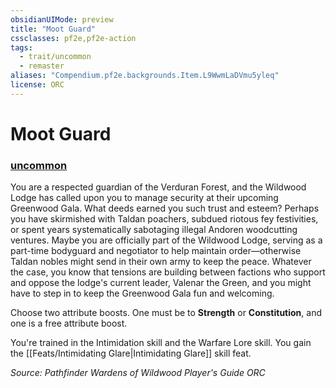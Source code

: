 ```yaml
---
obsidianUIMode: preview
title: "Moot Guard"
cssclasses: pf2e,pf2e-action
tags:
  - trait/uncommon
  - remaster
aliases: "Compendium.pf2e.backgrounds.Item.L9WwmLaDVmu5yleq"
license: ORC
---
```

# Moot Guard

### [uncommon](uncommon "Uncommon Rarity Trait")






You are a respected guardian of the Verduran Forest, and the Wildwood Lodge has called upon you to manage security at their upcoming Greenwood Gala. What deeds earned you such trust and esteem? Perhaps you have skirmished with Taldan poachers, subdued riotous fey festivities, or spent years systematically sabotaging illegal Andoren woodcutting ventures. Maybe you are officially part of the Wildwood Lodge, serving as a part-time bodyguard and negotiator to help maintain order—otherwise Taldan nobles might send in their own army to keep the peace. Whatever the case, you know that tensions are building between factions who support and oppose the lodge's current leader, Valenar the Green, and you might have to step in to keep the Greenwood Gala fun and welcoming.

Choose two attribute boosts. One must be to **Strength** or **Constitution**, and one is a free attribute boost.

You're trained in the Intimidation skill and the Warfare Lore skill. You gain the [[Feats/Intimidating Glare|Intimidating Glare]] skill feat.

*Source: Pathfinder Wardens of Wildwood Player's Guide*
*ORC*